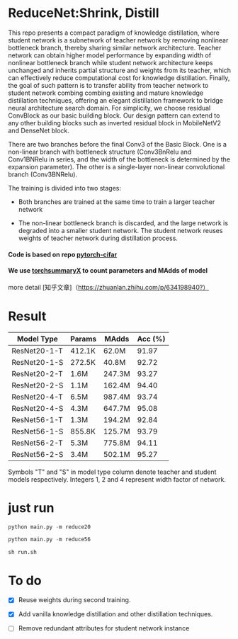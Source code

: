 # ReduceNet:Shrink, Distill
This repo presents a compact paradigm of knowledge distillation, where student network is a subnetwork of teacher network by removing nonlinear bottleneck branch, thereby sharing similar network architecture. Teacher network can obtain higher model performance by expanding width of nonlinear bottleneck branch while student network architecture keeps unchanged and inherits partial structure and weights from its teacher, which can effectively reduce computational cost for knowledge distillation. Finally, the goal of such pattern is to transfer ability from teacher network to student network combing combing existing and mature knowledge distillation techniques, offering an elegant distillation framework to bridge neural architecture search domain. For simplicity, we choose residual ConvBlock as our basic building block. Our design pattern can extend to any other building blocks such as inverted residual block in MobileNetV2 and DenseNet block.

There are two branches before the final Conv3 of the Basic Block. One is a non-linear branch with bottleneck structure (Conv3BnRelu and Conv1BNRelu in series, and the width of the bottleneck is determined by the expansion parameter). The other is a single-layer non-linear convolutional branch (Conv3BNRelu).

The training is divided into two stages: 

*  Both branches are trained at the same time to train a larger teacher network

*  The non-linear bottleneck branch is discarded, and the large network is degraded into a smaller student network. The student network reuses weights of teacher network during distillation process.



#### Code is based on repo [pytorch-cifar](https://github.com/kuangliu/pytorch-cifar)

#### We use [torchsummaryX](https://github.com/nmhkahn/torchsummaryX) to count parameters and MAdds of model

more detail [知乎文章]（https://zhuanlan.zhihu.com/p/634198940?）

# Result
| Model  Type  | Params | MAdds  | Acc (%) |
|--------------|--------|--------|---------|
| ResNet20-1-T | 412.1K | 62.0M  | 91.97   |
| ResNet20-1-S | 272.5K | 40.8M  | 92.72   |
| ResNet20-2-T | 1.6M   | 247.3M | 93.27   |
| ResNet20-2-S | 1.1M   | 162.4M | 94.40   |
| ResNet20-4-T | 6.5M   | 987.4M | 93.74   |
| ResNet20-4-S | 4.3M   | 647.7M | 95.08   |
| ResNet56-1-T | 1.3M   | 194.2M | 92.84   |
| ResNet56-1-S | 855.8K | 125.7M | 93.79   |
| ResNet56-2-T | 5.3M   | 775.8M | 94.11   |
| ResNet56-2-S | 3.4M   | 502.1M | 95.27   |

Symbols "T" and "S" in model type column denote teacher and student models respectively. Integers 1, 2 and 4 represent width factor of network.


# just run
```python
python main.py -m reduce20
```
```python
python main.py -m reduce56
```
```
sh run.sh
```



# To do
- [x] Reuse weights during second training.
- [x] Add vanilla knowledge distillation and other distillation techniques.
- [ ] Remove redundant attributes for student network instance








